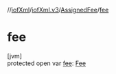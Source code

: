 //[iofXml](../../../index.md)/[iofXml.v3](../index.md)/[AssignedFee](index.md)/[fee](fee.md)

# fee

[jvm]\
protected open var [fee](fee.md): [Fee](../-fee/index.md)
